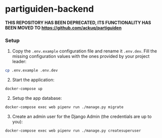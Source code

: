 # partiguiden-backend

**THIS REPOSITORY HAS BEEN DEPRECATED, ITS FUNCTIONALITY HAS BEEN MOVED TO https://github.com/ackuq/partiguiden**

### Setup

1. Copy the `.env.example` configuration file and rename it `.env.dev`. Fill the missing configuration values with the ones provided by your project leader:

```sh
cp .env.example .env.dev
```

2. Start the application:

```sh
docker-compose up
```

2. Setup the app database:

```sh
docker-compose exec web pipenv run ./manage.py migrate
```

3. Create an admin user for the Django Admin (the credentials are up to you):

```sh
docker-compose exec web pipenv run ./manage.py createsuperuser
```
